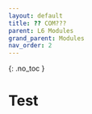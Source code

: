 ```yaml
---
layout: default
title: ?? COM???
parent: L6 Modules
grand_parent: Modules
nav_order: 2
---
```


{: .no_toc }


# Test



